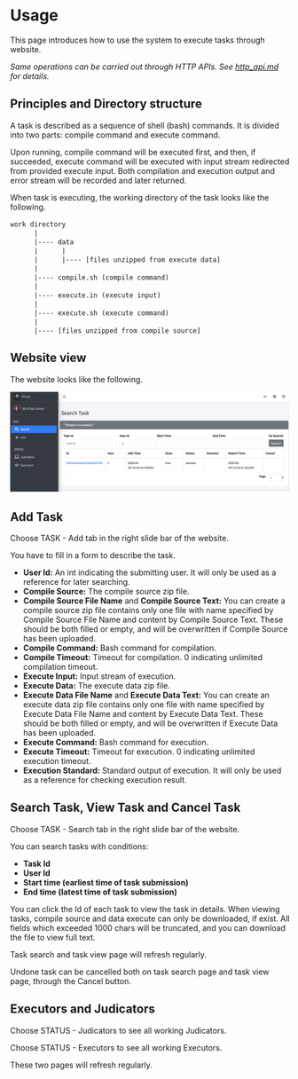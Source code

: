 # Usage

This page introduces how to use the system to execute tasks through website.

*Same operations can be carried out through HTTP APIs. See [http_api.md](http_api.md) for details.*

## Principles and Directory structure

A task is described as a sequence of shell (bash) commands. It is divided into two parts: compile command and
execute command.

Upon running, compile command will be executed first, and then, if succeeded, execute command will be executed with
input stream redirected from provided execute input. Both compilation and execution output and error stream will be
recorded and later returned.

When task is executing, the working directory of the task looks like the following.

```
work directory
      |
      |---- data
      |      |
      |      |---- [files unzipped from execute data]
      |
      |---- compile.sh (compile command)
      |
      |---- execute.in (execute input)
      |
      |---- execute.sh (execute command)
      |
      |---- [files unzipped from compile source]

```

## Website view

The website looks like the following.

![Website View](img/task_search.png)

## Add Task

Choose TASK - Add tab in the right slide bar of the website.

You have to fill in a form to describe the task.

- **User Id:** An int indicating the submitting user. It will only be used as a reference for later searching.
- **Compile Source:** The compile source zip file.
- **Compile Source File Name** and **Compile Source Text:** You can create a compile source zip file contains only one file
with name specified by Compile Source File Name and content by Compile Source Text. These should be both filled or
empty, and will be overwritten if Compile Source has been uploaded.
- **Compile Command:** Bash command for compilation.
- **Compile Timeout:** Timeout for compilation. 0 indicating unlimited compilation timeout.
- **Execute Input:** Input stream of execution.
- **Execute Data:** The execute data zip file.
- **Execute Data File Name** and **Execute Data Text:** You can create an execute data zip file contains only one file with
name specified by Execute Data File Name and content by Execute Data Text. These should be both filled or empty, and
will be overwritten if Execute Data has been uploaded.
- **Execute Command:** Bash command for execution.
- **Execute Timeout:** Timeout for execution. 0 indicating unlimited execution timeout.
- **Execution Standard:** Standard output of execution. It will only be used as a reference for checking execution result.

## Search Task, View Task and Cancel Task

Choose TASK - Search tab in the right slide bar of the website.

You can search tasks with conditions:

- **Task Id**
- **User Id**
- **Start time (earliest time of task submission)**
- **End time (latest time of task submission)**

You can click the Id of each task to view the task in details. When viewing tasks, compile source and data execute can 
only be downloaded, if exist. All fields which exceeded 1000 chars will be truncated, and you can download the file to
view full text.

Task search and task view page will refresh regularly.

Undone task can be cancelled both on task search page and task view page, through the Cancel button.

## Executors and Judicators

Choose STATUS - Judicators to see all working Judicators.

Choose STATUS - Executors to see all working Executors.

These two pages will refresh regularly.
